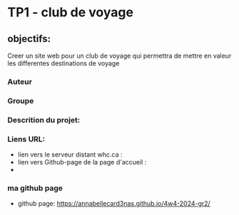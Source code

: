 # TP1 - club de voyage
## objectifs: 
    
Creer un site web pour un club de voyage qui permettra de mettre en valeur les differentes destinations de voyage
### Auteur
### Groupe

### Descrition du projet:
### Liens URL:
- lien vers le serveur distant whc.ca :
- lien vers Github-page de la page d'accueil : 
- 
### ma github page
- github page: https://annabellecard3nas.github.io/4w4-2024-gr2/ 